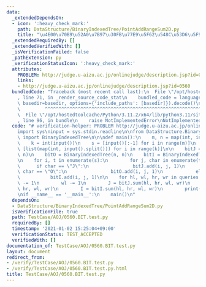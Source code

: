 ```yaml
---
data:
  _extendedDependsOn:
  - icon: ':heavy_check_mark:'
    path: DataStructure/BinaryIndexedTree/PointAddRangeSum2D.py
    title: "\u4E00\u70B9\u52A0\u7B97\u30FB\u77E9\u5F62\u548C\u53D6\u5F97"
  _extendedRequiredBy: []
  _extendedVerifiedWith: []
  _isVerificationFailed: false
  _pathExtension: py
  _verificationStatusIcon: ':heavy_check_mark:'
  attributes:
    PROBLEM: http://judge.u-aizu.ac.jp/onlinejudge/description.jsp?id=0560
    links:
    - http://judge.u-aizu.ac.jp/onlinejudge/description.jsp?id=0560
  bundledCode: "Traceback (most recent call last):\n  File \"/opt/hostedtoolcache/Python/3.11.2/x64/lib/python3.11/site-packages/onlinejudge_verify/documentation/build.py\"\
    , line 71, in _render_source_code_stat\n    bundled_code = language.bundle(stat.path,\
    \ basedir=basedir, options={'include_paths': [basedir]}).decode()\n          \
    \         ^^^^^^^^^^^^^^^^^^^^^^^^^^^^^^^^^^^^^^^^^^^^^^^^^^^^^^^^^^^^^^^^^^^^^^^^^^^^^^^^^\n\
    \  File \"/opt/hostedtoolcache/Python/3.11.2/x64/lib/python3.11/site-packages/onlinejudge_verify/languages/python.py\"\
    , line 96, in bundle\n    raise NotImplementedError\nNotImplementedError\n"
  code: "# verification-helper: PROBLEM http://judge.u-aizu.ac.jp/onlinejudge/description.jsp?id=0560\n\
    import sys\ninput = sys.stdin.readline\n\nfrom DataStructure.BinaryIndexedTree.PointAddRangeSum2D\
    \ import BinaryIndexedTree\n\n\ndef main():\n    m, n = map(int, input().split())\n\
    \    k = int(input())\n    s = [input()[:-1] for i in range(m)]\n    queries =\
    \ [list(map(int, input().split())) for i in range(k)]\n\n    bitJ = BinaryIndexedTree(n,\
    \ n)\n    bitO = BinaryIndexedTree(n, n)\n    bitI = BinaryIndexedTree(n, n)\n\
    \n    for i, t in enumerate(s):\n        for j, char in enumerate(t):\n      \
    \      if char == \"J\":\n                bitJ.add(i, j, 1)\n            elif\
    \ char == \"O\":\n                bitO.add(i, j, 1)\n            else:\n     \
    \           bitI.add(i, j, 1)\n\n    for hl, wl, hr, wr in queries:\n        hl\
    \ -= 1\n        wl -= 1\n        J = bitJ.sum(hl, hr, wl, wr)\n        O = bitO.sum(hl,\
    \ hr, wl, wr)\n        I = bitI.sum(hl, hr, wl, wr)\n        print(J, O, I)\n\n\
    \nif __name__ == '__main__':\n    main()\n"
  dependsOn:
  - DataStructure/BinaryIndexedTree/PointAddRangeSum2D.py
  isVerificationFile: true
  path: TestCase/AOJ/0560.BIT.test.py
  requiredBy: []
  timestamp: '2021-01-02 15:25:04+09:00'
  verificationStatus: TEST_ACCEPTED
  verifiedWith: []
documentation_of: TestCase/AOJ/0560.BIT.test.py
layout: document
redirect_from:
- /verify/TestCase/AOJ/0560.BIT.test.py
- /verify/TestCase/AOJ/0560.BIT.test.py.html
title: TestCase/AOJ/0560.BIT.test.py
---
```

